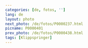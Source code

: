 ```yaml
---
categories: [de, fotos, '']
lang: de
layout: photo
next_photo: /de/fotos/P0000237.html
picname: P0000401
prev_photo: /de/fotos/P0000438.html
tags: [Klippspringer]
---
```

